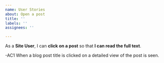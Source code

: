 ```yaml
---
name: User Stories
about: Open a post
title: ''
labels: ''
assignees: ''

---
```


As a **Site User**, I can **click on a post** so that **I can read the full text**.

-AC1 When a blog post title is clicked on a detailed view of the post is seen.
